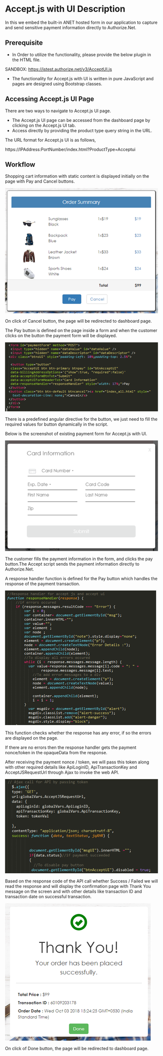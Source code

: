 # Accept.js with UI Description

In this we embed the built-in ANET hosted form in our application to capture and send sensitive payment information directly to Authorize.Net.

## Prerequisite

* In Order to utilize the functionality, please provide the below plugin in the HTML file.

SANDBOX: https://jstest.authorize.net/v3/AcceptUI.js    
 
* The functionality for Accept.js with UI is written in pure JavaScript and pages are designed using Bootstrap classes.

## Accessing Accept.js UI Page

There are two ways to navigate to Accept.js UI page.

* The Accept.js UI page can be accessed from the dashboard page by clicking on the Accept.js UI tab. 
* Access directly by providing the product type query string in the URL.
 
The URL format for Accept.js UI is as follows,

https://IPAddress:PortNumber/index.html?ProductType=Acceptui

## Workflow

Shopping cart information with static content is displayed initially on the page with Pay and Cancel buttons.

![Image of CartUI](Github-Images/CartUI.PNG)

On click of Cancel button, the page will be redirected to dashboard page.

The Pay button is defined on the page inside a form and when the customer clicks on the button the payment form will be displayed. 

![Image of AcceptUIButton](Github-Images/AcceptUIButton.PNG)

There is a predefined angular directive for the button, we just need to fill the required values for button dynamically in the script.

Below is the screenshot of existing payment form for Accept.js with UI.

![Image of AcceptUIPopUp](Github-Images/AcceptUIPopUp.PNG)

The customer fills the payment information in the form, and clicks the pay button.The Accept script sends the payment information directly to Authorize.Net. 

A response handler function is defined for the Pay button which handles the response of the payment transaction.

![Image of ResponseHandler](Github-Images/ResponseHandler.PNG)

This function checks whether the response has any error, if so the errors are displayed on the page.

If there are no errors then the response handler gets the payment nonce/token in the opaqueData from the response.

After receiving the payment nonce / token, we will pass this token along with other required details like ApiLoginID, ApiTransactionKey and AcceptJSRequestUrl through Ajax to invoke the web API.

![Image of AcceptUIRequest](Github-Images/AcceptUIRequest.PNG)

Based on the response code of the API call whether Success / Failed we will read the response and will display the confirmation page with Thank You message on the screen and with other details like transaction ID and transaction date on successful transaction.

![Image of ConfirmationPage](Github-Images/ConfirmationPage.PNG)

On click of Done button, the page will be redirected to dashboard page.